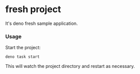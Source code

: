 # fresh project

It's deno fresh sample application.

### Usage

Start the project:

```
deno task start
```

This will watch the project directory and restart as necessary.
